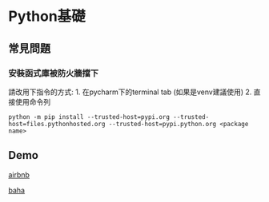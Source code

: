 # Python基礎

## 常見問題

### 安裝函式庫被防火牆擋下

請改用下指令的方式: 1. 在pycharm下的terminal tab (如果是venv建議使用)  2. 直接使用命令列

```
python -m pip install --trusted-host=pypi.org --trusted-host=files.pythonhosted.org --trusted-host=pypi.python.org <package name>
```

## Demo

[airbnb](https://colab.research.google.com/drive/1ZVetP6hO_ekwWc-W1phWu2ykEzLavBlT?usp=sharing)


[baha](https://colab.research.google.com/drive/1KO_bZdMnuhV1q2noCJYXY6nwUz0zw724?usp=sharing)

